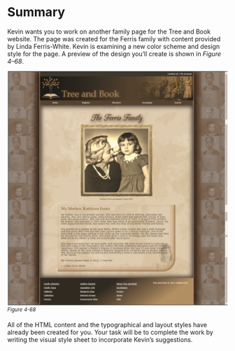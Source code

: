 # Summary

Kevin wants you to work on another family page for the Tree and Book website. The page was created for the Ferris family with content provided by Linda Ferris-White. Kevin is examining a new color scheme and design style for the page. A preview of the design you’ll create is shown in *Figure 4–68*.

![A home page preview of Tree and Book website. In the page content, the title “The Ferris Family” is centered with a photo below. Three paragraphs of content about the Ferris family are described below the photo.](../assets/4p7QCzTDTLSlC62g3ZMc.png)
<sup>*Figure 4-68*</sup>

All of the HTML content and the typographical and layout styles have already been created for you. Your task will be to complete the work by writing the visual style sheet to incorporate Kevin’s suggestions. 